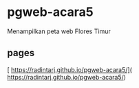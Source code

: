 # pgweb-acara5
Menampilkan peta web Flores Timur

## pages
[ https://radintarj.github.io/pgweb-acara5/]( https://radintarj.github.io/pgweb-acara5/)